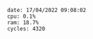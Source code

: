 

                date: 17/04/2022 09:08:02
                cpu: 0.1%
                ram: 18.7%
                cycles: 4320

                         